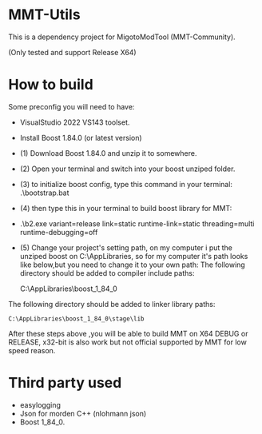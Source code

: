 # MMT-Utils

This is a dependency project for MigotoModTool (MMT-Community).

(Only tested and support Release X64)

# How to build 

Some preconfig you will need to have:
- VisualStudio 2022 VS143 toolset. 
- Install Boost 1.84.0  (or latest version)
- (1) Download Boost 1.84.0 and unzip it to somewhere.
- (2) Open your terminal and switch into your boost unziped folder.
- (3) to initialize boost config, type this command in your terminal: .\bootstrap.bat
- (4) then type this in your terminal to build boost library for MMT:

- .\b2.exe variant=release link=static runtime-link=static threading=multi runtime-debugging=off
- (5) Change your project's setting path, on my computer i put the unziped boost on C:\AppLibraries, so for my computer it's path looks like below,but you need to change it to your own path:
The following directory should be added to compiler include paths:

    C:\AppLibraries\boost_1_84_0

The following directory should be added to linker library paths:

    C:\AppLibraries\boost_1_84_0\stage\lib

After these steps above ,you will be able to build MMT on X64 DEBUG or RELEASE, x32-bit is also work but not official supported by MMT for low speed reason.

# Third party used
- easylogging
- Json for morden C++ (nlohmann json)
- Boost 1_84_0.
